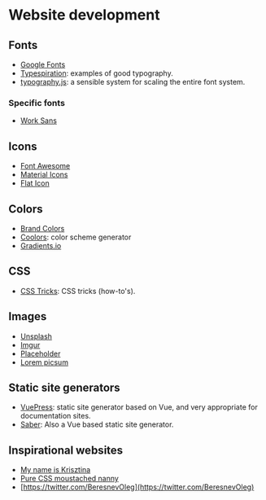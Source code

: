 # Website development

## Fonts

- [Google Fonts](https://fonts.google.com/)
- [Typespiration](http://typespiration.com/): examples of good typography.
- [typography.js](https://kyleamathews.github.io/typography.js/): a sensible system for scaling the entire font system.

### Specific fonts

- [Work Sans](https://fonts.google.com/specimen/Work+Sans?authuser=0)

## Icons

- [Font Awesome](https://fontawesome.com)
- [Material Icons](https://material.io/resources/icons/?style=baseline)
- [Flat Icon](https://www.flaticon.com/)

## Colors

- [Brand Colors](https://brandcolors.net/)
- [Coolors](https://coolors.co/): color scheme generator
- [Gradients.io](http://www.gradients.io/)

## CSS

- [CSS Tricks](https://css-tricks.com/): CSS tricks (how-to's).

## Images

- [Unsplash](https://unsplash.com/)
- [Imgur](https://imgur.com/)
- [Placeholder](https://placeholder.com/)
- [Lorem picsum](https://picsum.photos/)

## Static site generators

- [VuePress](https://vuepress.vuejs.org/): static site generator based on Vue, and very appropriate for documentation sites.
- [Saber](https://saber.land/): Also a Vue based static site generator.

## Inspirational websites

- [My name is Krisztina](http://krisztinatoth.com/)
- [Pure CSS moustached nanny](https://codepen.io/miocene/pen/mjLPVp)
- [https://twitter.com/BeresnevOleg](https://twitter.com/BeresnevOleg)